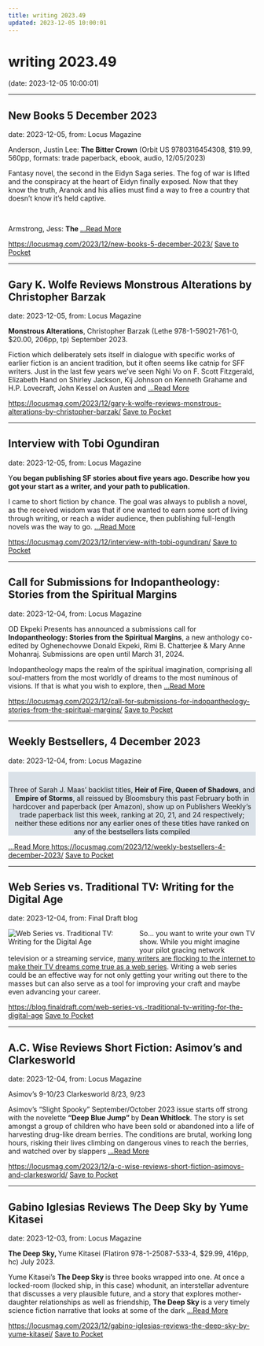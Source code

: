 ```yaml
---
title: writing 2023.49
updated: 2023-12-05 10:00:01
---
```


# writing 2023.49

(date: 2023-12-05 10:00:01)

---

## New Books 5 December 2023

date: 2023-12-05, from: Locus Magazine

<p>Anderson, Justin Lee: <b>The Bitter Crown</b>
(Orbit US 9780316454308, $19.99, 560pp, formats: trade paperback, ebook, audio, 12/05/2023)</p>
<p>Fantasy novel, the second in the Eidyn Saga series. The fog of war is lifted and the conspiracy at the heart of Eidyn finally exposed. Now that they know the truth, Aranok and his allies must find a way to free a country that doesn’t know it’s held captive.</p>
<p>&#160;</p>
<p>Armstrong, Jess: <b>The </b> <a href="https://locusmag.com/2023/12/new-books-5-december-2023/" class="read-more">...Read More </a></p>

<span class="feed-item-link">
<a href="https://locusmag.com/2023/12/new-books-5-december-2023/">https://locusmag.com/2023/12/new-books-5-december-2023/</a> <a href="https://getpocket.com/save" class="pocket-btn" data-lang="en" data-save-url="https://locusmag.com/2023/12/new-books-5-december-2023/">Save to Pocket</a>
</span>

---

## Gary K. Wolfe Reviews Monstrous Alterations by Christopher Barzak

date: 2023-12-05, from: Locus Magazine

<p><strong>Monstrous Alterations</strong>, Christopher Barzak (Lethe 978-1-59021-761-0, $20.00, 206pp, tp) September 2023.</p>
<p>Fiction which deliberately sets itself in dialogue with specific works of earlier fiction is an ancient tradition, but it often seems like catnip for SFF writers. Just in the last few years we’ve seen Nghi Vo on F. Scott Fitzgerald, Elizabeth Hand on Shirley Jackson, Kij Johnson on Kenneth Gra­hame and H.P. Lovecraft, John Kessel on Austen and  <a href="https://locusmag.com/2023/12/gary-k-wolfe-reviews-monstrous-alterations-by-christopher-barzak/" class="read-more">...Read More </a></p>

<span class="feed-item-link">
<a href="https://locusmag.com/2023/12/gary-k-wolfe-reviews-monstrous-alterations-by-christopher-barzak/">https://locusmag.com/2023/12/gary-k-wolfe-reviews-monstrous-alterations-by-christopher-barzak/</a> <a href="https://getpocket.com/save" class="pocket-btn" data-lang="en" data-save-url="https://locusmag.com/2023/12/gary-k-wolfe-reviews-monstrous-alterations-by-christopher-barzak/">Save to Pocket</a>
</span>

---

## Interview with Tobi Ogundiran

date: 2023-12-05, from: Locus Magazine

<p>Y<strong>ou began publishing SF stories about five years ago. Describe how you got your start as a writer, and your path to publication.</strong></p>
<p>I came to short fiction by chance. The goal was always to publish a novel, as the received wisdom was that if one wanted to earn some sort of liv­ing through writing, or reach a wider audience, then publishing full-length novels was the way to go.  <a href="https://locusmag.com/2023/12/interview-with-tobi-ogundiran/" class="read-more">...Read More </a></p>

<span class="feed-item-link">
<a href="https://locusmag.com/2023/12/interview-with-tobi-ogundiran/">https://locusmag.com/2023/12/interview-with-tobi-ogundiran/</a> <a href="https://getpocket.com/save" class="pocket-btn" data-lang="en" data-save-url="https://locusmag.com/2023/12/interview-with-tobi-ogundiran/">Save to Pocket</a>
</span>

---

## Call for Submissions for Indopantheology: Stories from the Spiritual Margins

date: 2023-12-04, from: Locus Magazine

<p>OD Ekpeki Presents has announced a submissions call for <strong>Indopantheology: Stories from the Spiritual Margins</strong>, a new anthology co-edited by Oghenechovwe Donald Ekpeki, Rimi B. Chatterjee &#38; Mary Anne Mohanraj. Submissions are open until March 31, 2024.</p>
<p>Indopantheology maps the realm of the spiritual imagination, comprising all soul-matters from the most worldly of dreams to the most numinous of visions. If that is what you wish to explore, then  <a href="https://locusmag.com/2023/12/call-for-submissions-for-indopantheology-stories-from-the-spiritual-margins/" class="read-more">...Read More </a></p>

<span class="feed-item-link">
<a href="https://locusmag.com/2023/12/call-for-submissions-for-indopantheology-stories-from-the-spiritual-margins/">https://locusmag.com/2023/12/call-for-submissions-for-indopantheology-stories-from-the-spiritual-margins/</a> <a href="https://getpocket.com/save" class="pocket-btn" data-lang="en" data-save-url="https://locusmag.com/2023/12/call-for-submissions-for-indopantheology-stories-from-the-spiritual-margins/">Save to Pocket</a>
</span>

---

## Weekly Bestsellers, 4 December 2023

date: 2023-12-04, from: Locus Magazine

<div style="background-color: #dae1e8; padding: 14px 0px 0px 0px; text-align: center;">
<p>Three of Sarah J. Maas&#8217; backlist titles, <b>Heir of Fire</b>, <b>Queen of Shadows</b>, and <b>Empire of Storms</b>, all reissued by Bloomsbury this past February both in hardcover and paperback (per Amazon), show up on Publishers Weekly&#8216;s trade paperback list this week, ranking at 20, 21, and 24 respectively; neither these editions nor any earlier ones of these titles have ranked on any of the bestsellers lists compiled </p></div> <a href="https://locusmag.com/2023/12/weekly-bestsellers-4-december-2023/" class="read-more">...Read More </a>

<span class="feed-item-link">
<a href="https://locusmag.com/2023/12/weekly-bestsellers-4-december-2023/">https://locusmag.com/2023/12/weekly-bestsellers-4-december-2023/</a> <a href="https://getpocket.com/save" class="pocket-btn" data-lang="en" data-save-url="https://locusmag.com/2023/12/weekly-bestsellers-4-december-2023/">Save to Pocket</a>
</span>

---

## Web Series vs. Traditional TV: Writing for the Digital Age

date: 2023-12-04, from: Final Draft blog

<div class="hs-featured-image-wrapper"> 
 <a href="https://blog.finaldraft.com/web-series-vs.-traditional-tv-writing-for-the-digital-age" title="" class="hs-featured-image-link"> <img src="https://blog.finaldraft.com/hubfs/Web%20Series%20vs.%20Traditional%20TV_%20Writing%20for%20the%20Digital%20Age.jpg" alt="Web Series vs. Traditional TV: Writing for the Digital Age" class="hs-featured-image" style="width:auto !important; max-width:50%; float:left; margin:0 15px 15px 0;"> </a> 
</div> 
<p><span>So... you want to write your own TV show. While you might imagine your pilot gracing network television or a streaming service, <a href="https://blog.finaldraft.com/the-rise-of-web-based-content-why-you-should-consider-writing-web-series">many writers are flocking to the internet to make their TV dreams come true as a web series</a>. Writing a web series could be an effective way for not only getting your writing out there to the masses but can also serve as a tool for improving your craft and maybe even advancing your career.&nbsp;</span></p>

<span class="feed-item-link">
<a href="https://blog.finaldraft.com/web-series-vs.-traditional-tv-writing-for-the-digital-age">https://blog.finaldraft.com/web-series-vs.-traditional-tv-writing-for-the-digital-age</a> <a href="https://getpocket.com/save" class="pocket-btn" data-lang="en" data-save-url="https://blog.finaldraft.com/web-series-vs.-traditional-tv-writing-for-the-digital-age">Save to Pocket</a>
</span>

---

## A.C. Wise Reviews Short Fiction: Asimov’s and Clarkesworld

date: 2023-12-04, from: Locus Magazine

<p>Asimov’s 9-10/23
Clarkesworld 8/23, 9/23</p>
<p>Asimov’s “Slight Spooky” September/October 2023 issue starts off strong with the novelette <strong>“Deep Blue Jump” </strong>by <strong>Dean Whitlock</strong>. The story is set amongst a group of children who have been sold or abandoned into a life of harvesting drug-like dream berries. The conditions are brutal, working long hours, risking their lives climb­ing on dangerous vines to reach the berries, and watched over by slappers  <a href="https://locusmag.com/2023/12/a-c-wise-reviews-short-fiction-asimovs-and-clarkesworld/" class="read-more">...Read More </a></p>

<span class="feed-item-link">
<a href="https://locusmag.com/2023/12/a-c-wise-reviews-short-fiction-asimovs-and-clarkesworld/">https://locusmag.com/2023/12/a-c-wise-reviews-short-fiction-asimovs-and-clarkesworld/</a> <a href="https://getpocket.com/save" class="pocket-btn" data-lang="en" data-save-url="https://locusmag.com/2023/12/a-c-wise-reviews-short-fiction-asimovs-and-clarkesworld/">Save to Pocket</a>
</span>

---

## Gabino Iglesias Reviews The Deep Sky by Yume Kitasei

date: 2023-12-03, from: Locus Magazine

<p><strong>The Deep Sky, </strong>Yume Kitasei (Flatiron 978-1-25087-533-4, $29.99, 416pp, hc) July 2023.</p>
<p>Yume Kitasei’s <strong>The Deep Sky </strong>is three books wrapped into one. At once a locked-room (locked ship, in this case) whodunit, an interstellar adven­ture that discusses a very plausible future, and a story that explores mother-daughter relationships as well as friendship, <strong>The Deep Sky </strong>is a very timely science fiction narrative that looks at some of the dark  <a href="https://locusmag.com/2023/12/gabino-iglesias-reviews-the-deep-sky-by-yume-kitasei/" class="read-more">...Read More </a></p>

<span class="feed-item-link">
<a href="https://locusmag.com/2023/12/gabino-iglesias-reviews-the-deep-sky-by-yume-kitasei/">https://locusmag.com/2023/12/gabino-iglesias-reviews-the-deep-sky-by-yume-kitasei/</a> <a href="https://getpocket.com/save" class="pocket-btn" data-lang="en" data-save-url="https://locusmag.com/2023/12/gabino-iglesias-reviews-the-deep-sky-by-yume-kitasei/">Save to Pocket</a>
</span>



<script type="text/javascript">!function(d,i){if(!d.getElementById(i)){var j=d.createElement("script");j.id=i;j.src="https://widgets.getpocket.com/v1/j/btn.js?v=1";var w=d.getElementById(i);d.body.appendChild(j);}}(document,"pocket-btn-js");</script>

